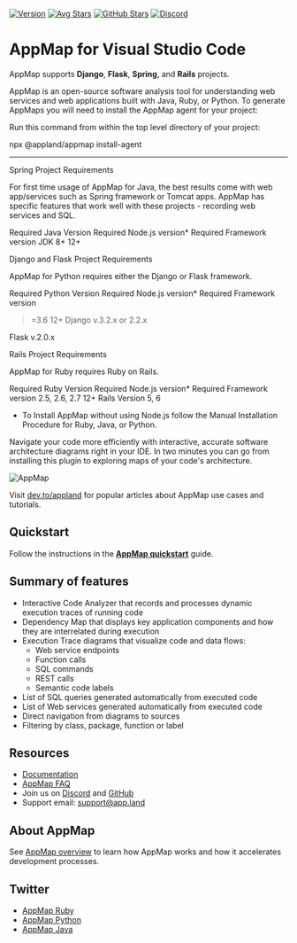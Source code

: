 [![Version](https://img.shields.io/visual-studio-marketplace/v/appland.appmap)](https://marketplace.visualstudio.com/items?itemName=appland.appmap) [![Avg Stars](https://img.shields.io/visual-studio-marketplace/stars/appland.appmap)](https://marketplace.visualstudio.com/items?itemName=appland.appmap)  [![GitHub Stars](https://img.shields.io/github/stars/applandinc/vscode-appland?style=social)](https://marketplace.visualstudio.com/items?itemName=appland.appmap) [![Discord](https://img.shields.io/discord/766016904056930325)](https://discord.com/invite/N9VUap6)


# AppMap for Visual Studio Code

AppMap supports **Django**, **Flask**, **Spring**, and **Rails** projects.

AppMap is an  open-source software analysis tool for understanding web services and web applications built with Java, Ruby, or Python. To generate AppMaps you will need to install the AppMap agent for your project:


Run this command from within the top level directory of your project:

npx @appland/appmap install-agent


--- 


Spring Project Requirements

For first time usage of AppMap for Java, the best results come with web app/services such as Spring framework or Tomcat apps. AppMap has specific features that work well with these projects - recording web services and SQL. 

Required Java Version
Required Node.js version*
Required Framework version
JDK 8+
12+








Django and Flask Project Requirements

AppMap for Python requires either the Django or Flask framework. 

Required Python Version
Required Node.js version*
Required Framework version
>=3.6
12+
Django v.3.2.x or 2.2.x


Flask  v.2.0.x



Rails Project Requirements

AppMap for Ruby requires Ruby on Rails.

Required Ruby Version
Required Node.js version*
Required Framework version
2.5, 2.6, 2.7
12+
 Rails Version 5, 6



* To Install AppMap without using Node.js follow the Manual Installation Procedure for Ruby, Java, or Python.







Navigate your code more efficiently with interactive, accurate software architecture diagrams right in your IDE. 
In two minutes you can go from installing this plugin to exploring maps of your code's architecture. 

![AppMap](https://vscode-appmap.s3.us-east-2.amazonaws.com/media/vscode-sidebyside.png)

Visit [dev.to/appland](https://dev.to/appland) for popular articles about AppMap use cases and tutorials.


## Quickstart
Follow the instructions in the **[AppMap quickstart](https://appland.com/docs/quickstart/)** guide.


## Summary of features
- Interactive Code Analyzer that records and processes dynamic execution traces of running code
- Dependency Map that displays key application components and how they are interrelated during execution 
- Execution Trace diagrams that visualize code and data flows:
  - Web service endpoints
  - Function calls
  - SQL commands
  - REST calls
  - Semantic code labels
- List of SQL queries generated automatically from executed code
- List of Web services generated automatically from executed code
- Direct navigation from diagrams to sources
- Filtering by class, package, function or label


## Resources
- [Documentation](https://appland.com/docs/)
- [AppMap FAQ](https://appland.com/docs/faq.html)
- Join us on [Discord](https://discord.com/invite/N9VUap6) and [GitHub](https://github.com/applandinc/vscode-appland)
- Support email: [support@app.land](mailto:support@app.land)


## About AppMap
See [AppMap overview](https://appland.com/docs/appmap-overview.html) to learn how AppMap works and how it accelerates development processes.


## Twitter
- [AppMap Ruby](https://twitter.com/appmapruby)
- [AppMap Python](https://twitter.com/appmappython)
- [AppMap Java](https://twitter.com/appmapjava)
